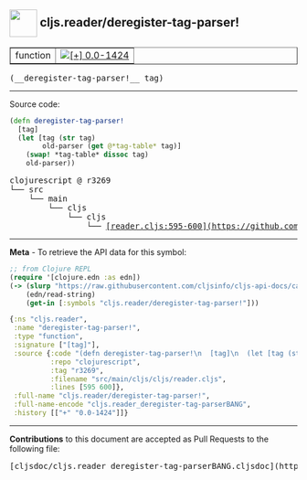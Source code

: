 ## <img width="48px" valign="middle" src="http://i.imgur.com/Hi20huC.png"> cljs.reader/deregister-tag-parser!

 <table border="1">
<tr>

<td>function</td>
<td><a href="https://github.com/cljsinfo/cljs-api-docs/tree/0.0-1424"><img valign="middle" alt="[+] 0.0-1424" src="https://img.shields.io/badge/+-0.0--1424-lightgrey.svg"></a> </td>
</tr>
</table>

 <samp>
(__deregister-tag-parser!__ tag)<br>
</samp>

---





Source code:

```clj
(defn deregister-tag-parser!
  [tag]
  (let [tag (str tag)
        old-parser (get @*tag-table* tag)]
    (swap! *tag-table* dissoc tag)
    old-parser))
```

 <pre>
clojurescript @ r3269
└── src
    └── main
        └── cljs
            └── cljs
                └── <ins>[reader.cljs:595-600](https://github.com/clojure/clojurescript/blob/r3269/src/main/cljs/cljs/reader.cljs#L595-L600)</ins>
</pre>


---

__Meta__ - To retrieve the API data for this symbol:

```clj
;; from Clojure REPL
(require '[clojure.edn :as edn])
(-> (slurp "https://raw.githubusercontent.com/cljsinfo/cljs-api-docs/catalog/cljs-api.edn")
    (edn/read-string)
    (get-in [:symbols "cljs.reader/deregister-tag-parser!"]))
```

```clj
{:ns "cljs.reader",
 :name "deregister-tag-parser!",
 :type "function",
 :signature ["[tag]"],
 :source {:code "(defn deregister-tag-parser!\n  [tag]\n  (let [tag (str tag)\n        old-parser (get @*tag-table* tag)]\n    (swap! *tag-table* dissoc tag)\n    old-parser))",
          :repo "clojurescript",
          :tag "r3269",
          :filename "src/main/cljs/cljs/reader.cljs",
          :lines [595 600]},
 :full-name "cljs.reader/deregister-tag-parser!",
 :full-name-encode "cljs.reader_deregister-tag-parserBANG",
 :history [["+" "0.0-1424"]]}

```

---

__Contributions__ to this document are accepted as Pull Requests to the following file:

 <pre>
[cljsdoc/cljs.reader_deregister-tag-parserBANG.cljsdoc](https://github.com/cljsinfo/cljs-api-docs/blob/master/cljsdoc/cljs.reader_deregister-tag-parserBANG.cljsdoc)
</pre>

